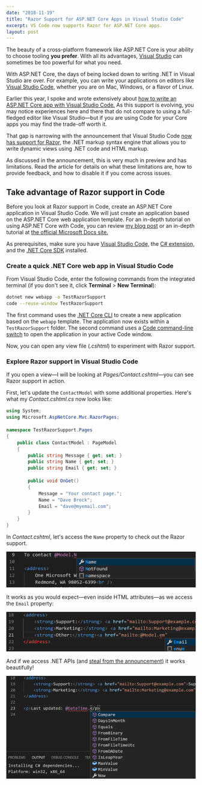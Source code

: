 ```yaml
---
date: "2018-11-19"
title: "Razor Support for ASP.NET Core Apps in Visual Studio Code"
excerpt: VS Code now supports Razor for ASP.NET Core apps.
layout: post
---
```


The beauty of a cross-platform framework like ASP.NET Core is your ability to choose tooling **you prefer**. With all its advantages, [Visual Studio](https://visualstudio.microsoft.com/) can sometimes be too powerful for what you need.

With ASP.NET Core, the days of being locked down to writing .NET in Visual Studio are over. For example, you can write your applications on editors like [Visual Studio Code,](https://code.visualstudio.com/) whether you are on Mac, Windows, or a flavor of Linux.

Earlier this year, I spoke and wrote extensively about [how to write an ASP.NET Core app with Visual Studio Code.](https://daveabrock.com/2018/03/05/full-stack-development-in-vs-code-with-asp-net-core/) As this support is evolving, you may notice experiences here and there that do not compare to using a full-fledged editor like Visual Studio—but if you are using Code for your Core apps you may find the trade-off worth it.

That gap is narrowing with the announcement that Visual Studio Code [now has support for Razor,](https://blogs.msdn.microsoft.com/webdev/2018/11/16/razor-support-in-visual-studio-code-now-in-preview/) the .NET markup syntax engine that allows you to write dynamic views using .NET code and HTML markup.

As discussed in the announcement, this is very much in preview and has limitations. Read the article for details on what these limitations are, how to provide feedback, and how to disable it if you come across issues.

## Take advantage of Razor support in Code

Before you look at Razor support in Code, create an ASP.NET Core application in Visual Studio Code. We will just create an application based on the ASP.NET Core web application template. For an in-depth tutorial on using ASP.NET Core with Code, you can review [my blog post](https://daveabrock.com/2018/03/05/full-stack-development-in-vs-code-with-asp-net-core/) or an in-depth tutorial at [the official Microsoft Docs site.](https://docs.microsoft.com/en-us/aspnet/core/tutorials/razor-pages-vsc/?view=aspnetcore-2.1)

As prerequisites, make sure you have [Visual Studio Code,](https://code.visualstudio.com/) the [C# extension,](https://marketplace.visualstudio.com/items?itemName=ms-vscode.csharp) and the [.NET Core SDK](https://www.microsoft.com/net/learn/dotnet/hello-world-tutorial) installed.

### Create a quick .NET Core web app in Visual Studio Code

From Visual Studio Code, enter the following commands from the integrated terminal (if you don't see it, click **Terminal** > **New Terminal**):

```bash
dotnet new webapp -o TestRazorSupport
code --reuse-window TestRazorSupport
```

The first command uses the [.NET Core CLI](https://docs.microsoft.com/en-us/dotnet/core/tools/?tabs=netcore2x) to create a new application based on the `webapp` template. The application now exists within a `TestRazorSupport` folder. The second command uses a [Code command-line switch](https://code.visualstudio.com/docs/editor/command-line) to open the application in your active Code window.

Now, you can open any view file (_.cshtml_) to experiment with Razor support.

### Explore Razor support in Visual Studio Code

If you open a view—I will be looking at _Pages/Contact.cshtml_—you can see Razor support in action.

First, let's update the `ContactModel` with some additional properties. Here's what my _Contact.cshtml.cs_ now looks like:

```csharp
using System;
using Microsoft.AspNetCore.Mvc.RazorPages;

namespace TestRazorSupport.Pages
{
    public class ContactModel : PageModel
    {
        public string Message { get; set; }
        public string Name { get; set; }
        public string Email { get; set; }

        public void OnGet()
        {
            Message = "Your contact page.";
            Name = "Dave Brock";
            Email = "dave@myemail.com";
        }
    }
}
```

In _Contact.cshtml_, let's access the `Name` property to check out the Razor support.

   ![Name property](/images/Name.png)

It works as you would expect—even inside HTML attributes—as we access the `Email` property:

  ![Email](/images/Email.png)

And if we access .NET APIs (and [steal from the announcement)](https://blogs.msdn.microsoft.com/webdev/2018/11/16/razor-support-in-visual-studio-code-now-in-preview/) it works beautifully!

   ![DateTime](/images/DateTime.png)
